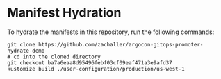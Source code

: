 # Manifest Hydration

To hydrate the manifests in this repository, run the following commands:

```shell
git clone https://github.com/zachaller/argocon-gitops-promoter-hydrate-demo
# cd into the cloned directory
git checkout ba7a6eaa8d95496febf03cf09eaf471a3e9afd37
kustomize build ./user-configuration/production/us-west-1
```
